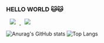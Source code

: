 ### HELLO WORLD 🐱🐱

<a href="https://blog.naver.com/jjjo0o">
    <img 
        src="http://img.shields.io/badge/-Tech%20Blog-655ced?style=flat&logo=github&link=https://blog.naver.com/jjjo0o"
        style="height : auto; margin-left : 10px; margin-right : 10px;"/>
</a> <a href="mailto:jsy20010427@gmail.com">
    <img 
        src="https://img.shields.io/badge/Gmail-d14836?style=flat-square&logo=Gmail&logoColor=white&link=mailto:jsy20010427@gmail.com"
        style="height : auto; margin-left : 10px; margin-right : 10px;"/>
</a>


![Anurag's GitHub stats](https://github-readme-stats.vercel.app/api?username=jjjooo-it&layout=compact&show_icons=true&theme=tokyonight)
![Top Langs](https://github-readme-stats.vercel.app/api/top-langs/?username=jjjooo-it&theme=tokyonight)



